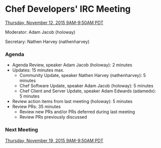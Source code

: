 # Chef Developers' IRC Meeting

[Thursday, November 12, 2015 9AM-9:50AM PDT](http://everytimezone.com/#2015-11-12,240,cn3)

Moderator:  Adam Jacob (holoway)

Secretary:  Nathen Harvey (nathenharvey)

### Agenda
* Agenda Review, speaker Adam Jacob (holoway): 2 minutes
* Updates: 15 minutes max.
  * Community Update, speaker Nathen Harvey (nathenharvey): 5 minutes
  * Chef Software Update, speaker Adam Jacob (holoway): 5 minutes
  * Chef Client and Server Update, speaker Adam Edwards (adamedx): 5 minutes
* Review action items from last meeting (holoway): 5 minutes
* Review PRs:  35 minutes
  * Review new PRs and/or PRs deferred during last meeting
  * Review PRs previously discussed

### Next Meeting

[Thursday, November 19, 2015 9AM-9:50AM PDT](http://everytimezone.com/#2015-11-19,240,cn3)
